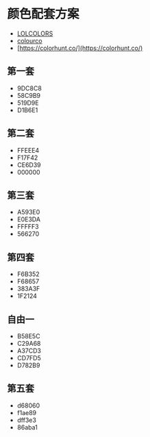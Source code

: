 # 颜色配套方案

* [LOLCOLORS](https://www.webdesignrankings.com/resources/lolcolors/)
* [colourco](https://colourco.de/)
* [https://colorhunt.co/](https://colorhunt.co/)

## 第一套

* 9DC8C8
* 58C9B9
* 519D9E
* D1B6E1

## 第二套

* FFEEE4
* F17F42
* CE6D39
* 000000

## 第三套

* A593E0
* E0E3DA
* FFFFF3
* 566270

## 第四套

* F6B352
* F68657
* 383A3F
* 1F2124

## 自由一

* B58E5C
* C29A68
* A37CD3
* CD7FD5
* D782B9

## 第五套

* d68060
* f1ae89
* dff3e3
* 86aba1
